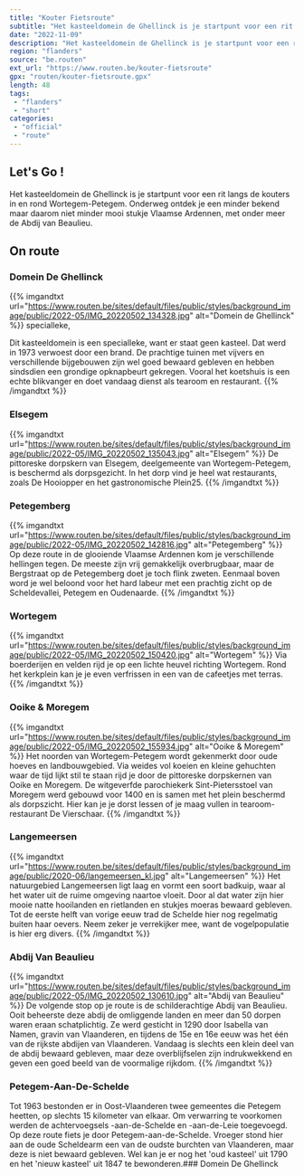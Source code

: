 ```yaml
---
title: "Kouter Fietsroute"
subtitle: "Het kasteeldomein de Ghellinck is je startpunt voor een rit langs de kouters in en rond Wortegem-Petegem"
date: "2022-11-09"
description: "Het kasteeldomein de Ghellinck is je startpunt voor een rit langs de kouters in en rond Wortegem-Petegem"
region: "flanders"
source: "be.routen"
ext_url: "https://www.routen.be/kouter-fietsroute"
gpx: "routen/kouter-fietsroute.gpx"
length: 48
tags:
 - "flanders"
 - "short"
categories:
 - "official"
 - "route"
---
```


## Let's Go ! 

Het kasteeldomein de Ghellinck is je startpunt voor een rit langs de kouters in en rond Wortegem-Petegem. Onderweg ontdek je een minder bekend maar daarom niet minder mooi stukje Vlaamse Ardennen, met onder meer de Abdij van Beaulieu.

## On route

### Domein De Ghellinck

{{% imgandtxt url="https://www.routen.be/sites/default/files/public/styles/background_image/public/2022-05/IMG_20220502_134328.jpg" alt="Domein de Ghellinck" %}}
specialleke,

Dit kasteeldomein is een specialleke, want er staat geen kasteel. Dat werd in 1973 verwoest door een brand. De prachtige tuinen met vijvers en verschillende bijgebouwen zijn wel goed bewaard gebleven en hebben sindsdien een grondige opknapbeurt gekregen. Vooral het koetshuis is een echte blikvanger en doet vandaag dienst als tearoom en restaurant.
{{% /imgandtxt %}}

### Elsegem

{{% imgandtxt url="https://www.routen.be/sites/default/files/public/styles/background_image/public/2022-05/IMG_20220502_135043.jpg" alt="Elsegem" %}}
De pittoreske dorpskern van Elsegem, deelgemeente van Wortegem-Petegem, is beschermd als dorpsgezicht. In het dorp vind je heel wat restaurants, zoals De Hooiopper en het gastronomische Plein25.
{{% /imgandtxt %}}

### Petegemberg

{{% imgandtxt url="https://www.routen.be/sites/default/files/public/styles/background_image/public/2022-05/IMG_20220502_142816.jpg" alt="Petegemberg" %}}
Op deze route in de glooiende Vlaamse Ardennen kom je verschillende hellingen tegen. De meeste zijn vrij gemakkelijk overbrugbaar, maar de Bergstraat op de Petegemberg doet je toch flink zweten. Eenmaal boven word je wel beloond voor het hard labeur met een prachtig zicht op de Scheldevallei, Petegem en Oudenaarde.
{{% /imgandtxt %}}

### Wortegem

{{% imgandtxt url="https://www.routen.be/sites/default/files/public/styles/background_image/public/2022-05/IMG_20220502_150420.jpg" alt="Wortegem" %}}
Via boerderijen en velden rijd je op een lichte heuvel richting Wortegem. Rond het kerkplein kan je je even verfrissen in een van de cafeetjes met terras.
{{% /imgandtxt %}}

### Ooike & Moregem

{{% imgandtxt url="https://www.routen.be/sites/default/files/public/styles/background_image/public/2022-05/IMG_20220502_155934.jpg" alt="Ooike & Moregem" %}}
Het noorden van Wortegem-Petegem wordt gekenmerkt door oude hoeves en landbouwgebied. Via weides vol koeien en kleine gehuchten waar de tijd lijkt stil te staan rijd je door de pittoreske dorpskernen van Ooike en Moregem. De witgeverfde parochiekerk Sint-Pietersstoel van Moregem werd gebouwd voor 1400 en is samen met het plein beschermd als dorpszicht. Hier kan je je dorst lessen of je maag vullen in tearoom-restaurant De Vierschaar.
{{% /imgandtxt %}}

### Langemeersen

{{% imgandtxt url="https://www.routen.be/sites/default/files/public/styles/background_image/public/2020-06/langemeersen_kl.jpg" alt="Langemeersen" %}}
Het natuurgebied Langemeersen ligt laag en vormt een soort badkuip, waar al het water uit de ruime omgeving naartoe vloeit. Door al dat water zijn hier mooie natte hooilanden en rietlanden en stukjes moeras bewaard gebleven. Tot de eerste helft van vorige eeuw trad de Schelde hier nog regelmatig buiten haar oevers. Neem zeker je verrekijker mee, want de vogelpopulatie is hier erg divers.
{{% /imgandtxt %}}

### Abdij Van Beaulieu

{{% imgandtxt url="https://www.routen.be/sites/default/files/public/styles/background_image/public/2022-05/IMG_20220502_130610.jpg" alt="Abdij van Beaulieu" %}}
De volgende stop op je route is de schilderachtige Abdij van Beaulieu. Ooit beheerste deze abdij de omliggende landen en meer dan 50 dorpen waren eraan schatplichtig. Ze werd gesticht in 1290 door Isabella van Namen, gravin van Vlaanderen, en tijdens de 15e en 16e eeuw was het één van de rijkste abdijen van Vlaanderen. Vandaag is slechts een klein deel van de abdij bewaard gebleven, maar deze overblijfselen zijn indrukwekkend en geven een goed beeld van de voormalige rijkdom.
{{% /imgandtxt %}}

### Petegem-Aan-De-Schelde

Tot 1963 bestonden er in Oost-Vlaanderen twee gemeentes die Petegem heetten, op slechts 15 kilometer van elkaar. Om verwarring te voorkomen werden de achtervoegsels -aan-de-Schelde en -aan-de-Leie toegevoegd. Op deze route fiets je door Petegem-aan-de-Schelde. Vroeger stond hier aan de oude Scheldearm een van de oudste burchten van Vlaanderen, maar deze is niet bewaard gebleven. Wel kan je er nog het 'oud kasteel' uit 1790 en het 'nieuw kasteel' uit 1847 te bewonderen.### Domein De Ghellinck


